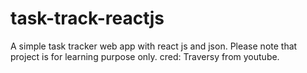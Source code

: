# task-track-reactjs
A simple task tracker web app with react js and json.  Please note that project is for learning purpose only. cred: Traversy from youtube.
